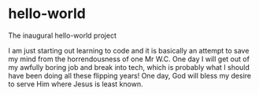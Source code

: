 # hello-world
The inaugural hello-world project

I am just starting out learning to code and it is basically an attempt to save my mind from the horrendousness of one Mr W.C.
One day I will get out of my awfully boring job and break into tech, which is probably what I should have been doing all these flipping years!
One day, God will bless my desire to serve Him where Jesus is least known.
